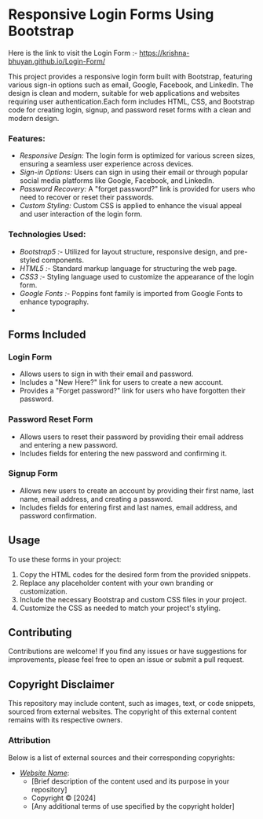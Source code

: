 # Responsive Login Forms Using Bootstrap

Here is the link to visit the Login Form :- https://krishna-bhuyan.github.io/Login-Form/

This project provides a responsive login form built with Bootstrap, featuring various sign-in options such as email, Google, Facebook, and LinkedIn. The design is clean and modern, suitable for web applications and websites requiring user authentication.Each form includes HTML, CSS, and Bootstrap code for creating login, signup, and password reset forms with a clean and modern design.

### Features:

- *Responsive Design:* The login form is optimized for various screen sizes, ensuring a seamless user experience across devices.
- *Sign-in Options:* Users can sign in using their email or through popular social media platforms like Google, Facebook, and LinkedIn.
- *Password Recovery:* A "forget password?" link is provided for users who need to recover or reset their passwords.
- *Custom Styling:* Custom CSS is applied to enhance the visual appeal and user interaction of the login form.

### Technologies Used:

- *Bootstrap5 :-*  Utilized for layout structure, responsive design, and pre-styled components.
- *HTML5 :-*  Standard markup language for structuring the web page.
- *CSS3 :-*  Styling language used to customize the appearance of the login form.
- *Google Fonts :-*  Poppins font family is imported from Google Fonts to enhance typography.
- 
## Forms Included

### Login Form

- Allows users to sign in with their email and password.
- Includes a "New Here?" link for users to create a new account.
- Provides a "Forget password?" link for users who have forgotten their password.

### Password Reset Form

- Allows users to reset their password by providing their email address and entering a new password.
- Includes fields for entering the new password and confirming it.

### Signup Form

- Allows new users to create an account by providing their first name, last name, email address, and creating a password.
- Includes fields for entering first and last names, email address, and password confirmation.

## Usage

To use these forms in your project:

1. Copy the HTML codes for the desired form from the provided snippets.
2. Replace any placeholder content with your own branding or customization.
3. Include the necessary Bootstrap and custom CSS files in your project.
4. Customize the CSS as needed to match your project's styling.

## Contributing

Contributions are welcome! If you find any issues or have suggestions for improvements, please feel free to open an issue or submit a pull request.

## Copyright Disclaimer
This repository may include content, such as images, text, or code snippets, sourced from external websites. The copyright of this external content remains with its respective owners.
### Attribution

Below is a list of external sources and their corresponding copyrights:

- *[Website Name](https://www.hilltop.co.nz/)*:
  - [Brief description of the content used and its purpose in your repository]
  - Copyright © [2024] 
  - [Any additional terms of use specified by the copyright holder]


